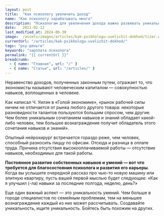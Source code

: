 ```yaml
---
layout: post
title:  "Как психологу увеличить доход"
name: "Как психологу зарабатывать много"
description: "Психологам для увеличения дохода важно развивать уникальные навыки в выбранной предметной области. Уникальность и постоянное развитие — ключевые факторы."
date:   2011-02-12			 
last_modified_at: 2024-06-30
image:  /assets/images/articles/kak-psikhologu-uvelichit-dokhod/tizer.webp
currentUrl: "/articles/kak-psikhologu-uvelichit-dokhod/"
tags: "psy-деньги"
keywords: "зарплата психолога"
permalink: "{{ currentUrl }}"
breadcrumb:
  - { name: "Главная", url: "/" }
  - { name: "Статьи", url: "/articles/" }
---
```



<p>Неравенство доходов, полученных законным путем, отражает то, что экономисты называют человеческим капиталом — совокупностью навыков, воплощенных в человеке. </p>
<p>Как написал Ч. Уилэн в «Голой экономике», «рынок рабочей силы ничем не отличается от рынка любого другого товара: некоторые разновидности талантов пользуются большим спросом, чем другие. Чем более уникальным сочетанием навыков и знаний обладает какой-либо человек, тем большее вознаграждение получит обладатель этого сочетания навыков и знаний». </p>

<p>Опытный нейрохирург встречается гораздо реже, чем человек, способный разносить пиццу по офисам. Отсюда и разница в оплате труда. Причина отсутствия высокооплачиваемой работы — отсутствие навыков, необходимых для такой работы.</p>

<p><strong>Постоянное развитие собственных навыков и умений — вот что требуется для благосостояния психолога и развития его карьеры</strong>. Когда вы услышите очередной рассказ про чью-то новую машину или элитную квартиру, пусть вашей первой мыслью будет следующее: «Как я улучшил (-ла) навыки за последние полгода, неделю, день?» </p>

<p>Еще один важный аспект — это уникальность умений. Чем больше в городе специалистов по семейным проблемам, тем на меньшее вознаграждение каждый из них может рассчитывать. Создавайте уникальность, ищите уникальность. Бойтесь быть похожим на других. </p>




